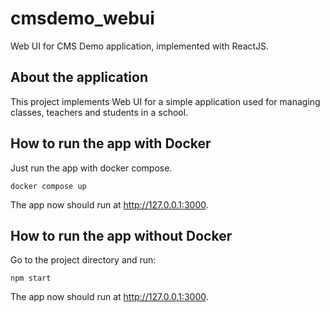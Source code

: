 # cmsdemo_webui
Web UI for CMS Demo application, implemented with ReactJS.

## About the application
This project implements Web UI for a simple application used for managing classes, teachers and students in a school.

## How to run the app with Docker

Just run the app with docker compose.

```
docker compose up
```

The app now should run at http://127.0.0.1:3000.

## How to run the app without Docker

Go to the project directory and run:

```
npm start
```

The app now should run at http://127.0.0.1:3000.